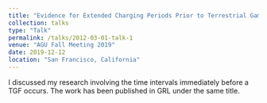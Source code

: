 ```yaml
---
title: "Evidence for Extended Charging Periods Prior to Terrestrial Gamma-Ray Flashes"
collection: talks
type: "Talk"
permalink: /talks/2012-03-01-talk-1
venue: "AGU Fall Meeting 2019"
date: 2019-12-12
location: "San Francisco, California"
---
```


I discussed my research involving the time intervals immediately before a TGF occurs. The work has been published in GRL under the same title.
